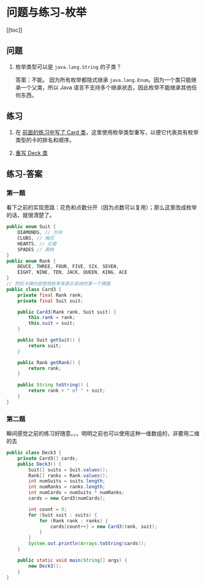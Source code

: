# 问题与练习-枚举
[[toc]]

## 问题

1. 枚举类型可以是 `java.lang.String` 的子类？

    答案：不能。 因为所有枚举都隐式继承 `java.lang.Enum`。因为一个类只能继承一个父类，所以 Java 语言不支持多个继承状态，因此枚举不能继承其他任何东西。

## 练习

1. 在 [前面的练习中写了 Card 类](./creating-questions.md)，这里使用枚举类型重写，以便它代表具有枚举类型的卡的排名和顺序。

2. [重写 Deck 类](./creating-questions.md)

## 练习-答案

### 第一题

看下之前的实现思路：花色和点数分开（因为点数可以复用）；那么这里改成枚举的话，就很清楚了。

```java
public enum Suit {
    DIAMONDS, // 方块
    CLUBS, // 梅花
    HEARTS, // 红套
    SPADES // 黑桃
}
public enum Rank {
    DEUCE, THREE, FOUR, FIVE, SIX, SEVEN,
    EIGHT, NINE, TEN, JACK, QUEEN, KING, ACE
}
// 然后卡牌内部使用枚举来表示具体的某一个牌面
public class Card3 {
    private final Rank rank;
    private final Suit suit;

    public Card3(Rank rank, Suit suit) {
        this.rank = rank;
        this.suit = suit;
    }

    public Suit getSuit() {
        return suit;
    }

    public Rank getRank() {
        return rank;
    }

    public String toString() {
        return rank + " of " + suit;
    }
}
```

### 第二题

瞬间感觉之前的练习好随意。。。明明之前也可以使用这种一维数组的，非要用二维的去

```java
public class Deck3 {
    private Card3[] cards;
    public Deck3() {
        Suit[] suits = Suit.values();
        Rank[] ranks = Rank.values();
        int numSuits = suits.length;
        int numRanks = ranks.length;
        int numCards = numSuits * numRanks;
        cards = new Card3[numCards];

        int count = 0;
        for (Suit suit : suits) {
            for (Rank rank : ranks) {
                cards[count++] = new Card3(rank, suit);
            }
        }
        System.out.println(Arrays.toString(cards));
    }

    public static void main(String[] args) {
        new Deck3();
    }
}
```
